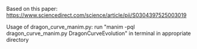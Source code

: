 Based on this paper: https://www.sciencedirect.com/science/article/pii/S0304397525003019

Usage of dragon_curve_manim.py: run "manim -pql dragon_curve_manim.py DragonCurveEvolution" in terminal in appropriate directory
